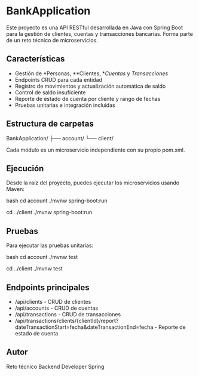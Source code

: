 # BankApplication

Este proyecto es una API RESTful desarrollada en Java con Spring Boot para la gestión de clientes, cuentas y transacciones bancarias. Forma parte de un reto técnico de microservicios.

## Características

- Gestión de *Personas, **Clientes, **Cuentas* y *Transacciones*
- Endpoints CRUD para cada entidad
- Registro de movimientos y actualización automática de saldo
- Control de saldo insuficiente
- Reporte de estado de cuenta por cliente y rango de fechas
- Pruebas unitarias e integración incluidas

## Estructura de carpetas


BankApplication/
 ├── account/
 └── client/


Cada módulo es un microservicio independiente con su propio pom.xml.

## Ejecución

Desde la raíz del proyecto, puedes ejecutar los microservicios usando Maven:

bash
cd account
./mvnw spring-boot:run

cd ../client
./mvnw spring-boot:run


## Pruebas

Para ejecutar las pruebas unitarias:

bash
cd account
./mvnw test

cd ../client
./mvnw test


## Endpoints principales

- /api/clients - CRUD de clientes
- /api/accounts - CRUD de cuentas
- /api/transactions - CRUD de transacciones
- /api/transactions/clients/{clientId}/report?dateTransactionStart=fecha&dateTransactionEnd=fecha - Reporte de estado de cuenta

## Autor

Reto técnico Backend Developer Spring
